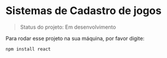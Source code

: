 # Sistemas de Cadastro de jogos

> Status do projeto: Em desenvolvimento

Para rodar esse projeto na sua máquina, por favor digite:

```
npm install react
```
